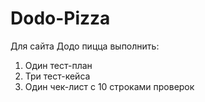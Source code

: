 # Dodo-Pizza
Для сайта Додо пицца выполнить:
1. Один тест-план
2. Три тест-кейса
3. Один чек-лист с 10 строками проверок
